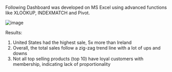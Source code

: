 Following Dashboard was developed on MS Excel using advanced functions like XLOOKUP, INDEXMATCH and Pivot.

![image](https://github.com/user-attachments/assets/d34874cb-fe37-4e4e-a9ea-84b017f5831e)

Results:
1. United States had the highest sale, 5x more than Ireland
2. Overall, the total sales follow a zig-zag trend line with a lot of ups and downs
3. Not all top selling products (top 10) have loyal customers with membership, indicating lack of proportionality
